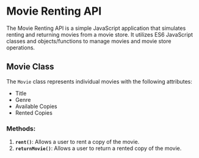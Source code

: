 # Movie Renting API

The Movie Renting API is a simple JavaScript application that simulates renting and returning movies from a movie store. It utilizes ES6 JavaScript classes and objects/functions to manage movies and movie store operations.

## Movie Class

The `Movie` class represents individual movies with the following attributes:

- Title
- Genre
- Available Copies
- Rented Copies

### Methods:

1. **`rent()`**: Allows a user to rent a copy of the movie.
2. **`returnMovie()`**: Allows a user to return a rented copy of the movie.



